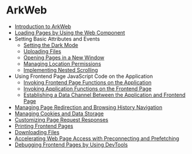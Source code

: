 # ArkWeb

- [Introduction to ArkWeb](web-component-overview.md)
- [Loading Pages by Using the Web Component](web-page-loading-with-web-components.md)
- Setting Basic Attributes and Events
  - [Setting the Dark Mode](web-set-dark-mode.md)
  - [Uploading Files](web-file-upload.md)
  - [Opening Pages in a New Window](web-open-in-new-window.md)
  - [Managing Location Permissions](web-geolocation-permission.md)
  - [Implementing Nested Scrolling](web-nested-scrolling.md)
- Using Frontend Page JavaScript Code on the Application
  - [Invoking Frontend Page Functions on the Application](web-in-app-frontend-page-function-invoking.md)
  - [Invoking Application Functions on the Frontend Page](web-in-page-app-function-invoking.md)
  - [Establishing a Data Channel Between the Application and Frontend Page](web-app-page-data-channel.md)
- [Managing Page Redirection and Browsing History Navigation](web-redirection-and-browsing-history-mgmt.md)
- [Managing Cookies and Data Storage](web-cookie-and-data-storage-mgmt.md)
- [Customizing Page Request Responses](web-resource-interception-request-mgmt.md)
- [Printing Frontend Pages](web-print.md)
- [Downloading Files](web-download.md)
- [Accelerating Web Page Access with Preconnecting and Prefetching](web-predictor.md)
- [Debugging Frontend Pages by Using DevTools](web-debugging-with-devtools.md)
